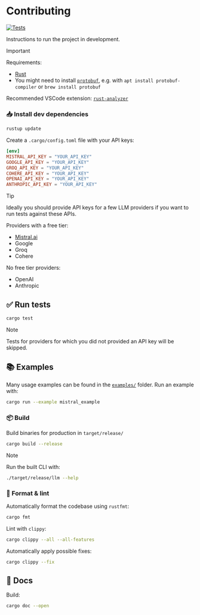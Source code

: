# Contributing

[![Tests](https://github.com/graniet/llm/actions/workflows/test.yml/badge.svg)](https://github.com/graniet/llm/actions/workflows/test.yml)

Instructions to run the project in development.

> [!IMPORTANT]
>
> Requirements:
>
> - [Rust](https://www.rust-lang.org/tools/install)
> - You might need to install [`protobuf`](https://protobuf.dev/installation/), e.g. with `apt install protobuf-compiler` or `brew install protobuf`
>
> Recommended VSCode extension: [`rust-analyzer`](https://marketplace.visualstudio.com/items?itemName=rust-lang.rust-analyzer)

### 📥 Install dev dependencies

```sh
rustup update
```

Create a `.cargo/config.toml` file with your API keys:

```toml
[env]
MISTRAL_API_KEY = "YOUR_API_KEY"
GOOGLE_API_KEY = "YOUR_API_KEY"
GROQ_API_KEY = "YOUR_API_KEY"
COHERE_API_KEY = "YOUR_API_KEY"
OPENAI_API_KEY = "YOUR_API_KEY"
ANTHROPIC_API_KEY = "YOUR_API_KEY"
```

> [!TIP]
>
> Ideally you should provide API keys for a few LLM providers if you want to run tests against these APIs.
>
> Providers with a free tier:
>
> - [Mistral.ai](https://console.mistral.ai/api-keys)
> - Google
> - Groq
> - Cohere
>
> No free tier providers:
>
> - OpenAI
> - Anthropic

## ✅ Run tests

```sh
cargo test
```

> [!NOTE]
>
> Tests for providers for which you did not provided an API key will be skipped.

## 📚 Examples

Many usage examples can be found in the [`examples/`](https://github.com/graniet/llm/tree/main/examples) folder. Run an example with:

```sh
cargo run --example mistral_example
```

### 📦 Build

Build binaries for production in `target/release/`

```sh
cargo build --release
```

> [!NOTE]
>
> Run the built CLI with:
>
> ```sh
> ./target/release/llm --help
> ```

### 🧼 Format & lint

Automatically format the codebase using `rustfmt`:

```sh
cargo fmt
```

Lint with `clippy`:

```sh
cargo clippy --all --all-features
```

Automatically apply possible fixes:

```sh
cargo clippy --fix
```

## 📖 Docs

Build:

```sh
cargo doc --open
```

